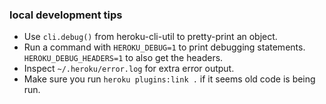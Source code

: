 ### local development tips

- Use `cli.debug()` from heroku-cli-util to pretty-print an object.
- Run a command with `HEROKU_DEBUG=1` to print debugging statements. `HEROKU_DEBUG_HEADERS=1` to also get the headers.
- Inspect `~/.heroku/error.log` for extra error output.
- Make sure you run `heroku plugins:link .` if it seems old code is being run.
